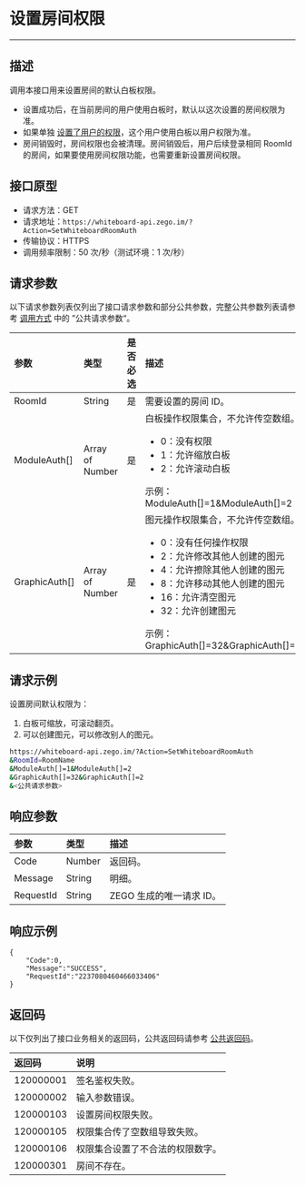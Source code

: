 # 设置房间权限

-----

##  描述

调用本接口用来设置房间的默认白板权限。
- 设置成功后，在当前房间的用户使用白板时，默认以这次设置的房间权限为准。
- 如果单独 [设置了用户的权限](/super-board-server/set-white-board-user-auth)，这个用户使用白板以用户权限为准。
- 房间销毁时，房间权限也会被清理。房间销毁后，用户后续登录相同 RoomId 的房间，如果要使用房间权限功能，也需要重新设置房间权限。

##  接口原型

- 请求方法：GET
- 请求地址：`https://whiteboard-api.zego.im/?Action=SetWhiteboardRoomAuth`
- 传输协议：HTTPS
- 调用频率限制：50 次/秒（测试环境：1 次/秒）

##  请求参数

以下请求参数列表仅列出了接口请求参数和部分公共参数，完整公共参数列表请参考 [调用方式](/super-board-server/accessing-server-apis#21-公共请求参数) 中的 ”公共请求参数“。

| 参数 | 类型 | 是否必选 | 描述 |
| :-- | :-- | :-- | :-- | 
| RoomId | String | 是 | 需要设置的房间 ID。 |
| ModuleAuth[] | Array of Number | 是 | 白板操作权限集合，不允许传空数组。<ul><li> 0：没有权限</li><li> 1：允许缩放白板</li><li>2：允许滚动白板</li></ul>示例：ModuleAuth[]=1&ModuleAuth[]=2 |
| GraphicAuth[] | Array of Number | 是 | 图元操作权限集合，不允许传空数组。<ul><li>0：没有任何操作权限</li><li>2：允许修改其他人创建的图元</li><li>4：允许擦除其他人创建的图元</li><li>8：允许移动其他人创建的图元</li><li>16：允许清空图元</li><li>32：允许创建图元</li></ul>示例：GraphicAuth[]=32&GraphicAuth[]=2 |



##  请求示例

设置房间默认权限为：

1. 白板可缩放，可滚动翻页。
2. 可以创建图元，可以修改别人的图元。

```bash
https://whiteboard-api.zego.im/?Action=SetWhiteboardRoomAuth
&RoomId=RoomName
&ModuleAuth[]=1&ModuleAuth[]=2
&GraphicAuth[]=32&GraphicAuth[]=2
&<公共请求参数>
```

##  响应参数

| 参数 | 类型 | 描述 |
| :-- | :-- | :-- | 
| Code | Number | 返回码。 |
| Message | String | 明细。 |
| RequestId | String | ZEGO 生成的唯一请求 ID。 |



##  响应示例

```
{
    "Code":0,
    "Message":"SUCCESS",
    "RequestId":"2237080460466033406"
}
```

##  返回码

以下仅列出了接口业务相关的返回码，公共返回码请参考 [公共返回码](/super-board-server/common-error-codes)。

| 返回码 | 说明 |
| :-- | :-- | 
| 120000001 | 签名鉴权失败。 |
| 120000002 | 输入参数错误。 |
| 120000103 | 设置房间权限失败。 |
| 120000105 | 权限集合传了空数组导致失败。 |
| 120000106 | 权限集合设置了不合法的权限数字。 |
| 120000301 | 房间不存在。 |

